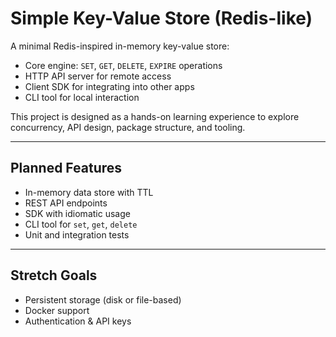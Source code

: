 #  Simple Key-Value Store (Redis-like)

A minimal Redis-inspired in-memory key-value store:

- Core engine: `SET`, `GET`, `DELETE`, `EXPIRE` operations  
- HTTP API server for remote access  
- Client SDK for integrating into other apps  
- CLI tool for local interaction

This project is designed as a hands-on learning experience to explore concurrency, API design, package structure, and tooling.

---

##  Planned Features
- In-memory data store with TTL
- REST API endpoints
- SDK with idiomatic usage
- CLI tool for `set`, `get`, `delete`
- Unit and integration tests

---

##  Stretch Goals
- Persistent storage (disk or file-based)
- Docker support
- Authentication & API keys
